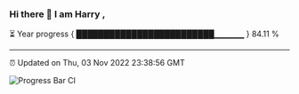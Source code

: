 ### Hi there 👋 I am Harry , 

⏳ Year progress { █████████████████████████▁▁▁▁▁ } 84.11 %

---

⏰ Updated on Thu, 03 Nov 2022 23:38:56 GMT

![Progress Bar CI](https://github.com/duykhang68/duykhang68/workflows/Progress%20Bar%20CI/badge.svg)
